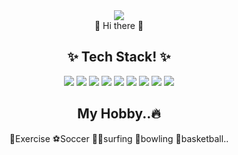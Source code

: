 <div align="center">
<img src="https://capsule-render.vercel.app/api?type=waving&color=auto&height=300&section=header&text=Hello%20World!&fontSize=90" />      
</div>
<div align="center">
      👋  Hi there 👋
</div>
<div align="center">
       <h2> ✨ Tech Stack! ✨ </h2>
</div>
<div align="center">
      <img src="https://img.shields.io/badge/JavaScript-4B4B77?style=plastic&logo=javascript&logoColor=F7DF1E"/>
      <img src="https://img.shields.io/badge/HTML5-E34F26?style=plastic&logo=html5&logoColor=E34F26"/>
      <img src="https://img.shields.io/badge/CSS3-1572B6?style=plastic&logo=css3&logoColor=1572B6"/>
      <img src="https://img.shields.io/badge/Spring-6DB33F?style=plastic&logo=spring&logoColor=6DB33F"/>
      <img src="https://img.shields.io/badge/MySQL-4479A1?style=plastic&logo=mysql&logoColor=4479A1"/>
      <img src="https://img.shields.io/badge/Oracle-F80000?style=plastic&logo=oracle&logoColor=F80000"/>
      <img src="https://img.shields.io/badge/jQuery-0769AD?style=plastic&logo=jquery&logoColor=0769AD"/>
      <img src="https://img.shields.io/badge/Eclipse-2C2255?style=plastic&logo=eclipseide&logoColor=2C2255"/>
      <img src="https://img.shields.io/badge/Java-FFFFFF?style=plastic&logo=java&logoColor=FFFFFF"/>
</div>

<div align="center">
       <h2> My Hobby..🔥 </h2>
      <p>💪Exercise ⚽Soccer 🏄‍♂️surfing 🎳bowling 🏀basketball.. </p>
</div>




